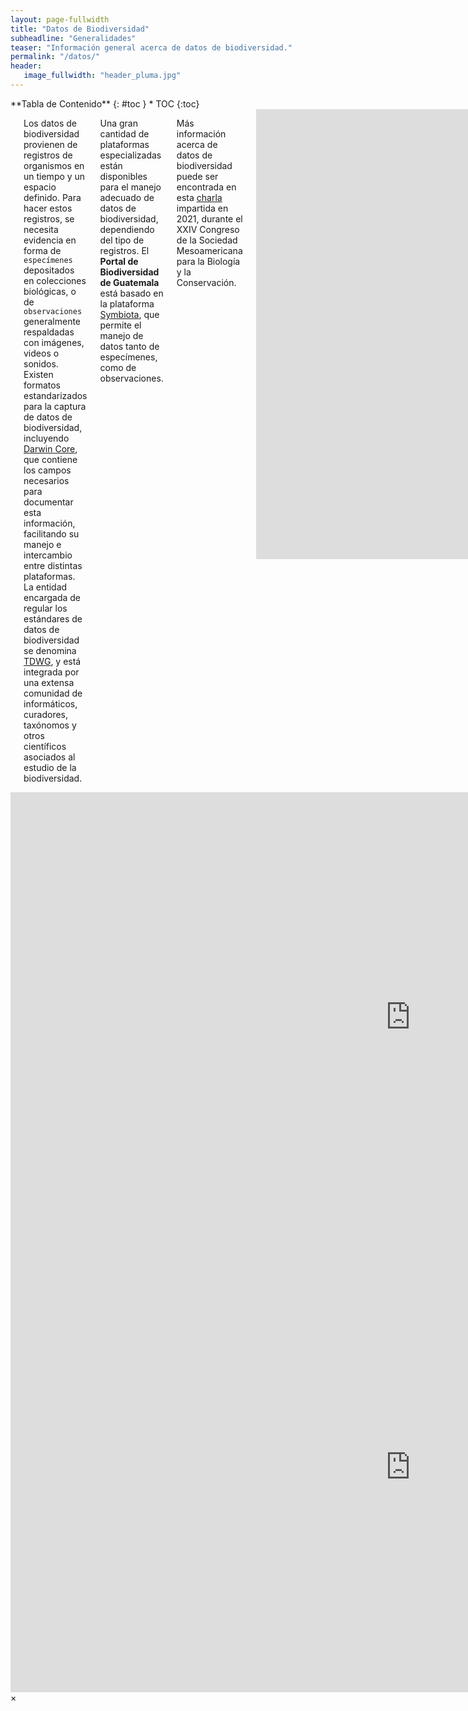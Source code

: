 ```yaml
---
layout: page-fullwidth
title: "Datos de Biodiversidad"
subheadline: "Generalidades"
teaser: "Información general acerca de datos de biodiversidad."
permalink: "/datos/"
header:
   image_fullwidth: "header_pluma.jpg"
---
```


<div class="row">
<div class="medium-4 medium-push-8 columns" markdown="1">
<div class="panel radius" markdown="1">
**Tabla de Contenido**
{: #toc }
*  TOC
{:toc}
</div>
</div><!-- /.medium-4.columns -->

<div class="medium-8 medium-pull-4 columns" markdown="1">

---

Los datos de biodiversidad provienen de registros de organismos en un tiempo y un espacio definido. Para hacer estos registros, se necesita evidencia en forma de `especímenes` depositados en colecciones biológicas, o de `observaciones` generalmente respaldadas con imágenes, videos o sonidos. Existen formatos estandarizados para la captura de datos de biodiversidad, incluyendo [Darwin Core](https://journals.plos.org/plosone/article?id=10.1371/journal.pone.0029715), que contiene los campos necesarios para documentar esta información, facilitando su manejo e intercambio entre distintas plataformas. La entidad encargada de regular los estándares de datos de biodiversidad se denomina [TDWG](https://www.tdwg.org/), y está integrada por una extensa comunidad de informáticos, curadores, taxónomos y otros científicos asociados al estudio de la biodiversidad.

Una gran cantidad de plataformas especializadas están disponibles para el manejo adecuado de datos de biodiversidad, dependiendo del tipo de registros. El **Portal de Biodiversidad de Guatemala** está basado en la plataforma [Symbiota](https://symbiota.org), que permite el manejo de datos tanto de especímenes, como de observaciones.     

Más información acerca de datos de biodiversidad puede ser encontrada en esta [charla](https://www.youtube.com/watch?v=o6qCm_y6cvA) impartida en 2021, durante el XXIV  Congreso de la Sociedad Mesoamericana para la Biología y la Conservación.

<div class="flex-video"><iframe width="1280" height="720" src="https://www.youtube.com/watch?v=o6qCm_y6cvA" frameborder="0" allowfullscreen></iframe></div><!-- /.flex-video -->

También disponible: [Charla](https://www.facebook.com/watch/live/?ref=watch_permalink&v=918191852416589) impartida en 2021 para el Colegio de Farmacéuticos y Químicos Profesionales de Guatemala.

## Registros Aceptados en el Portal de Biodiversidad

El [**Portal de Biodiversidad de Guatemala**](https://biodiversidad.gt) permite el ingreso de `datos de especímenes` en un formato estandarizado (i.e. [Darwin Core](https://dwc.tdwg.org/)), que facilita su manejo e intercambio con otras plataformas de especializadas. Existen tres tipos de `registros de organismos` que pueden ser manejados en el Portal bajo estos estándares. La clasificación de los registros depende del origen y forma de respaldo de la información.

### Registros de especímenes preservados

Es el principal tipo de datos manejados dentro del Portal de Biodiversidad. Estos registros consisten en información contenida en `etiquetas de especímenes` depositados en colecciones científicas (plantas, animales, hongos, fósiles). Pueden incluir fotografías de los especímenes y/o etiquetas, pero no es requisito para ingresar los datos. [Ejemplo](https://biodiversidad.gt/portal/collections/misc/collprofiles.php?collid=16) de colección de especímenes preservados.

[![image](https://github.com/biodiversidadgt/docs/assets/69399374/d1754118-980e-44c2-b719-2be3575d2eac)
](https://biodiversidad.gt/portal/collections/individual/index.php?occid=8126&clid=0)
Fotografía: Julio Ayala. Colección de Artrópodos UVGC.

### Registros de especímenes vivos

Similares a los registros de especímenes preservados, pero la información proviene de `ejemplares vivos` en colecciones institucionales. Un ejemplo son los jardines botánicos que contienen ejemplares vivos de plantas. Requieren evidencia fotográfica.

### Registros de observaciones

Se refiere a registros esporádicos, realizados al observar un organismo en estado silvestre. Requieren de evidencia fotográfica, ya que los organismos no son capturados. Actualmente, Symbiota no maneja otro tipo de archivos multimedia como videos o sonidos. [Ejemplo](https://biodiversidad.gt/portal/collections/misc/collprofiles.php?collid=8) de colección de especímenes vivos.

[![image](https://github.com/biodiversidadgt/docs/assets/69399374/0c493177-cf6d-4f84-bee1-e601a093df33)
](https://biodiversidad.gt/portal/collections/individual/index.php?occid=7672&clid=0)
Fotografía: María José Chang. Colección Fotográfica UVGF.

---

## Agregadores de Información




</div><!-- /.medium-8.columns -->
</div><!-- /.row -->

<div class="flex-video"><iframe width="1280" height="720" src="https://www.youtube.com/embed/3b5zCFSmVvU" frameborder="0" allowfullscreen></iframe></div><!-- /.flex-video -->
<div id="videoModal" class="reveal-modal large" data-reveal="">
  <div class="flex-video widescreen vimeo" style="display: block;">
    <iframe width="1280" height="720" src="https://www.youtube.com/watch?v=o6qCm_y6cvA" frameborder="0" allowfullscreen></iframe>
  </div>
  <a class="close-reveal-modal">&#215;</a>
</div>
